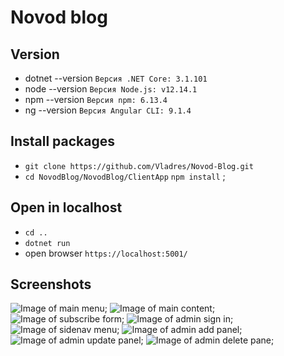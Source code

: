 # Novod blog

## Version
* dotnet --version  `Версия .NET Core: 3.1.101`
* node --version   `Версия Node.js: v12.14.1`
* npm --version    `Версия npm: 6.13.4`
* ng --version     `Версия Angular CLI: 9.1.4`
## Install packages
* `git clone https://github.com/Vladres/Novod-Blog.git`
* `cd NovodBlog/NovodBlog/ClientApp` `npm install` ;

## Open in localhost
* `cd ..`
* `dotnet run`
* open browser `https://localhost:5001/`

## Screenshots

![Image of main menu](https://i.ibb.co/WBjtX72/photo5371104097299705392.jpg);
![Image of main content](https://i.ibb.co/1dcdsNL/photo5371104097299705393.jpg);
![Image of subscribe form](https://i.ibb.co/QKGMGcs/photo5371104097299705394.jpg);
![Image of admin sign in ](https://i.ibb.co/v1rVY67/photo5371104097299705398.jpg);
![Image of sidenav menu](https://i.ibb.co/HttK02H/photo5371104097299705396.jpg);
![Image of admin add panel](https://i.ibb.co/rbVSSQb/photo5371104097299705399.jpg);
![Image of admin update panel](https://i.ibb.co/8dGCn4n/photo5371104097299705400.jpg);
![Image of admin delete pane](https://i.ibb.co/jzbzH8C/photo5371104097299705401.jpg);










